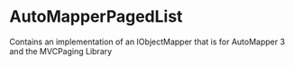 AutoMapperPagedList
===================

Contains an implementation of an IObjectMapper that is for AutoMapper 3 and the MVCPaging Library
